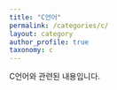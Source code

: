 ```yaml
---
title: "C언어"
permalink: /categories/c/
layout: category
author_profile: true
taxonomy: c
---
```

C언어와 관련된 내용입니다.
